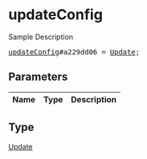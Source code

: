 # updateConfig

Sample Description

<pre>
<a href="../constructor/updateConfig.md">updateConfig</a>#a229dd06 = <a href="../type/Update.md">Update</a>;
</pre>

## Parameters

| Name | Type | Description |
|------|:----:|-------------|

## Type

[Update](../type/Update.md)
